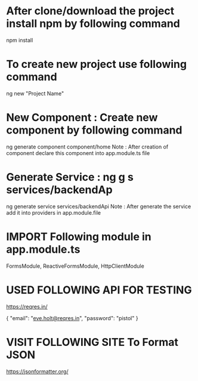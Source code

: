 # After clone/download the project install npm by following command
npm install

# To create new project use following command
ng new "Project Name"

# New Component : Create new component by following command
ng generate component component/home
Note : After creation of  component declare this component into app.module.ts file


# Generate Service : ng g s services/backendAp
ng generate service services/backendApi
Note : After generate the service add it into providers in app.module.file

# IMPORT Following module in app.module.ts
FormsModule,
ReactiveFormsModule,
HttpClientModule

# USED FOLLOWING API FOR TESTING
https://reqres.in/

{
    "email": "eve.holt@reqres.in",
    "password": "pistol"
}


# VISIT FOLLOWING SITE To Format JSON 
https://jsonformatter.org/